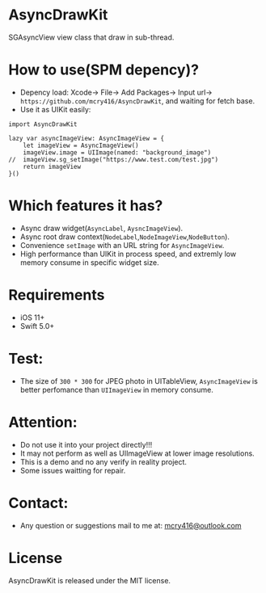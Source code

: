  
 # AsyncDrawKit

SGAsyncView view class that draw in sub-thread.

# How to use(SPM depency)?

- Depency load: Xcode-> File-> Add Packages-> Input url-> `https://github.com/mcry416/AsyncDrawKit`, and waiting for fetch base.
- Use it as UIKit easily:
```
import AsyncDrawKit

lazy var asyncImageView: AsyncImageView = {
    let imageView = AsyncImageView()
    imageView.image = UIImage(named: "background_image")
//  imageView.sg_setImage("https://www.test.com/test.jpg")
    return imageView
}()
```

# Which features it has?

- Async draw widget(`AsyncLabel`, `AysncImageView`).
- Async root draw context(`NodeLabel`,`NodeImageView`,`NodeButton`).
- Convenience `setImage` with an URL string for `AsyncImageView`.
- High performance than UIKit in process speed,  and extremly low memory consume in specific widget size.

# Requirements
- iOS 11+
- Swift 5.0+

# Test:

- The size of `300 * 300` for JPEG photo in UITableView, `AsyncImageView` is better perfomance than `UIImageView` in memory consume. 

# Attention:

- Do not use it into your project directly!!!
- It may not perform as well as UIImageView at lower image resolutions.
- This is a demo and no any verify in reality project.
- Some issues waitting for repair.

# Contact:

- Any question or suggestions mail to me at: mcry416@outlook.com

# License

AsyncDrawKit is released under the MIT license.
